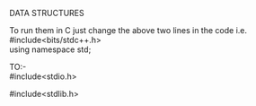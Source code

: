 
DATA STRUCTURES

To run them in C just change the above two lines in the code i.e. 
	#include<bits/stdc++.h>																																
using namespace std;


TO:-																			
#include<stdio.h>																						
		
#include<stdlib.h>
